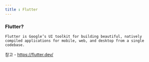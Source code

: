```yaml
---
title : Flutter
---
```


### Flutter?

```
Flutter is Google’s UI toolkit for building beautiful, natively compiled applications for mobile, web, and desktop from a single codebase.
```

참고 - <https://flutter.dev/>
